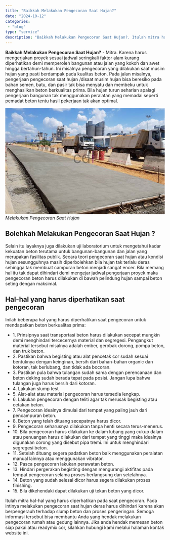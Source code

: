 ```yaml
---
title: "Baikkah Melakukan Pengecoran Saat Hujan?"
date: "2024-10-12"
categories:
 - "blog"
type: "service"
description: "Baikkah Melakukan Pengecoran Saat Hujan?. Itulah mitra hal-hal yang harus diperhatikan pada saat pengecoran. Pada intinya melakukan pengecoran saat hujan der..."
---
```


**Baikkah Melakukan Pengecoran Saat Hujan?** - Mitra. Karena harus mengerjakan proyek sesuai jadwal seringkali faktor alam kurang diperhatikan demi memperoleh bangunan atau jalan yang kokoh dan awet hingga bertahun-tahun. Ini misalnya pengecoran yang dilakukan saat musim hujan yang pasti berdampak pada kualitas beton. Pada jalan misalnya, pengerjaan pengecoran saat hujan /disaat musim hujan bisa beresiko pada bahan semen, batu, dan pasir tak bisa menyatu dan membeku untuk menghasilkan beton berkualitas prima. Bila hujan turun seharian apalagi pengerjaan bangunan tak menggunakan peralatan yang memadai seperti pemadat beton tentu hasil pekerjaan tak akan optimal.

![pengecoran saat hujan](/images/blog/pengecoran-jalan.jpg)
*Melakukan Pengecoran Saat Hujan*

 ## Bolehkah Melakukan Pengecoran Saat Hujan ?

Selain itu layaknya juga dilakukan uji laboratorium untuk mengetahui kadar kekuatan beton terutama untuk bangunan-bangunan dan jalan yang merupakan fasilitas publik. Secara teori pengecoran saat hujan atau kondisi hujan sesungguhnya masih diperbolehkan bila hujan tak terlalu deras sehingga tak membuat campuran beton menjadi sangat encer. Bila memang hal itu tak dapat dihindari demi mengejar jadwal pengerjaan proyek maka pengecoran beton harus dilakukan di bawah pelindung hujan sampai beton seting dengan maksimal.

 ## **Hal-hal yang harus diperhatikan saat pengecoran**

Inilah beberapa hal yang harus diperhatikan saat pengecoran untuk mendapatkan beton berkualitas prima:

- 1\. Prinsipnya saat transportasi beton harus dilakukan secepat mungkin demi menghindari tercecernya material dan segregesi. Pengangkut material tersebut misalnya adalah ember, gerobak dorong, pompa beton, dan truk beton.
- 2\. Pastikan bahwa begisting atau alat pencetak cor sudah sesuai bentuknya dengan keinginan, bersih dari bahan-bahan organic dan kotoran, tak berlubang, dan tidak ada bocoran.
- 3\. Pastikan pula bahwa tulangan sudah sama dengan perencanaan dan beton deking sudah berada tepat pada posisi. Jangan lupa bahwa tulangan juga harus bersih dari kotoran.
- 4\. Lakukan slump test
- 5\. Alat-alat atau material pengecoran harus tersedia lengkap.
- 6\. Lakukan pengecoran dengan teliti agar tak merusak begisting atau cetakan beton.
- 7\. Pengecoran idealnya dimulai dari tempat yang paling jauh dari pencampuran beton.
- 8\. Beton yang telah dituang secepatnya harus dicor.
- 9\. Pengecoran seharusnya dilakukan tanpa henti secara terus-menerus.
- 10\. Bila pengecoran harus dilakukan ke dalam lubang yang cukup dalam atau penuangan harus dilakukan dari tempat yang tinggi maka idealnya digunakan corong yang disebut pipa tremi. Ini untuk menghindari segregesi beton.
- 11\. Setelah dituang segera padatkan beton baik menggunakan peralatan manual lainnya atau menggunakan vibrator.
- 12\. Pasca pengecoran lakukan perawatan beton.
- 13\. Hindari pergerakan begisting dengan mengurangi aktifitas pada tempat pengecoran selama proses berlangsung dan setelahnya.
- 14\. Beton yang sudah selesai dicor harus segera dilakukan proses finishing.
- 15\. Bila dikehendaki dapat dilakukan uji tekan beton yang dicor.

Itulah mitra hal-hal yang harus diperhatikan pada saat pengecoran. Pada intinya melakukan pengecoran saat hujan deras harus dihindari karena akan berpengerauh terhadap slump beton dan proses pengeringan. Semoga informasi tersebut bisa membantu Anda yang hendak melakukan pengecoran rumah atau gedung lainnya. Jika anda hendak memesan beton siap pakai atau readymix cor, silahkan hubungi kami melalui halaman kontak website ini.


